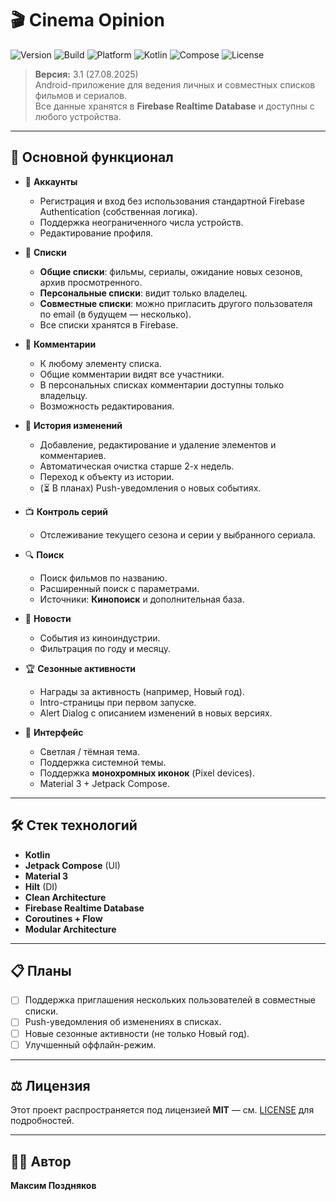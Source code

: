 # 🎬 Cinema Opinion

![Version](https://img.shields.io/badge/version-3.1-blue)
![Build](https://img.shields.io/badge/build-passing-brightgreen)
![Platform](https://img.shields.io/badge/platform-Android-lightgrey?logo=android)
![Kotlin](https://img.shields.io/badge/Kotlin-2.2.10-purple?logo=kotlin)
![Compose](https://img.shields.io/badge/Jetpack%20Compose-Material%203-orange?logo=jetpackcompose)
![License](https://img.shields.io/badge/license-MIT-yellow)

> **Версия:** 3.1 (27.08.2025)  
> Android-приложение для ведения личных и совместных списков фильмов и сериалов.  
> Все данные хранятся в **Firebase Realtime Database** и доступны с любого устройства.


---

## 🚀 Основной функционал

- 🔑 **Аккаунты**
    - Регистрация и вход без использования стандартной Firebase Authentication (собственная логика).
    - Поддержка неограниченного числа устройств.
    - Редактирование профиля.

- 📂 **Списки**
    - **Общие списки**: фильмы, сериалы, ожидание новых сезонов, архив просмотренного.
    - **Персональные списки**: видит только владелец.
    - **Совместные списки**: можно пригласить другого пользователя по email (в будущем — несколько).
    - Все списки хранятся в Firebase.

- 💬 **Комментарии**
    - К любому элементу списка.
    - Общие комментарии видят все участники.
    - В персональных списках комментарии доступны только владельцу.
    - Возможность редактирования.

- 📝 **История изменений**
    - Добавление, редактирование и удаление элементов и комментариев.
    - Автоматическая очистка старше 2-х недель.
    - Переход к объекту из истории.
    - (⏳ В планах) Push-уведомления о новых событиях.

- 📺 **Контроль серий**
    - Отслеживание текущего сезона и серии у выбранного сериала.

- 🔍 **Поиск**
    - Поиск фильмов по названию.
    - Расширенный поиск с параметрами.
    - Источники: **Кинопоиск** и дополнительная база.

- 📰 **Новости**
    - События из киноиндустрии.
    - Фильтрация по году и месяцу.

- 🏆 **Сезонные активности**
    - Награды за активность (например, Новый год).
    - Intro-страницы при первом запуске.
    - Alert Dialog с описанием изменений в новых версиях.

- 🎨 **Интерфейс**
    - Светлая / тёмная тема.
    - Поддержка системной темы.
    - Поддержка **монохромных иконок** (Pixel devices).
    - Material 3 + Jetpack Compose.

---

## 🛠️ Стек технологий

- **Kotlin**
- **Jetpack Compose** (UI)
- **Material 3**
- **Hilt** (DI)
- **Clean Architecture**
- **Firebase Realtime Database**
- **Coroutines + Flow**
- **Modular Architecture**

---

## 📋 Планы

- [ ] Поддержка приглашения нескольких пользователей в совместные списки.
- [ ] Push-уведомления об изменениях в списках.
- [ ] Новые сезонные активности (не только Новый год).
- [ ] Улучшенный оффлайн-режим.

---

## ⚖️ Лицензия

Этот проект распространяется под лицензией **MIT** — см. [LICENSE](LICENSE) для подробностей.

---

## 👨‍💻 Автор

**Максим Поздняков**  
